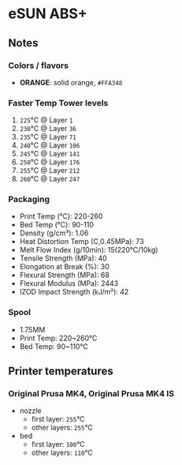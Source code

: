 # eSUN ABS+

## Notes

### Colors / flavors

- **ORANGE**: solid orange, `#FFA348`

### Faster Temp Tower levels

1. `225`°C @ Layer `1`
2. `230`°C @ Layer `36`
3. `235`°C @ Layer `71`
4. `240`°C @ Layer `106`
5. `245`°C @ Layer `141`
6. `250`°C @ Layer `176`
7. `255`°C @ Layer `212`
8. `260`°C @ Layer `247`

### Packaging

- Print Temp (°C): 220-260
- Bed Temp (°C): 90-110
- Density (g/cm³): 1.06
- Heat Distortion Temp (C,0.45MPa): 73
- Melt Flow Index (g/10min): 15(220°C/10kg)
- Tensile Strength (MPa): 40
- Elongation at Break (%): 30
- Flexural Strength (MPa): 68
- Flexural Modulus (MPa): 2443
- IZOD Impact Strength (kJ/m²): 42

### Spool

- 1.75MM
- Print Temp: 220~260°C
- Bed Temp: 90~110°C

## Printer temperatures

### Original Prusa MK4, Original Prusa MK4 IS

- nozzle
    - first layer: `255`°C
    - other layers: `255`°C
- bed
    - first layer: `100`°C
    - other layers: `110`°C
